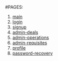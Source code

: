 #PAGES:

1. <a href="https://janaratolonbaeva.github.io/biz-cen" target="_blank">main</a>
2. <a href="https://janaratolonbaeva.github.io/biz-cen/login" target="_blank">login</a>
3. <a href="https://janaratolonbaeva.github.io/biz-cen/signup" target="_blank">signup</a>
4. <a href="https://janaratolonbaeva.github.io/biz-cen/admin-deals" target="_blank">admin-deals</a>
5. <a href="https://janaratolonbaeva.github.io/biz-cen/admin-operations" target="_blank">admin-operations</a>
6. <a href="https://janaratolonbaeva.github.io/biz-cen/admin-requisites" target="_blank">admin-requisites</a>
7. <a href="https://janaratolonbaeva.github.io/biz-cen/profile" target="_blank">profile</a>
8. <a href="https://janaratolonbaeva.github.io/biz-cen/password-recovery" target="_blank">password-recovery</a>


